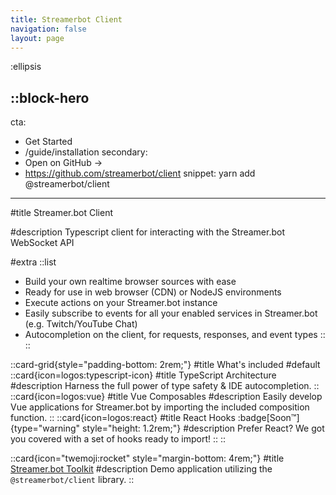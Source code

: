 ```yaml
---
title: Streamerbot Client
navigation: false
layout: page
---
```


:ellipsis

::block-hero
---
cta:
  - Get Started
  - /guide/installation
secondary:
  - Open on GitHub →
  - https://github.com/streamerbot/client
snippet: yarn add @streamerbot/client
---

#title
Streamer.bot Client

#description
Typescript client for interacting with the Streamer.bot WebSocket API

#extra
  ::list
  - Build your own realtime browser sources with ease
  - Ready for use in web browser (CDN) or NodeJS environments
  - Execute actions on your Streamer.bot instance
  - Easily subscribe to events for all your enabled services in Streamer.bot (e.g. Twitch/YouTube Chat)
  - Autocompletion on the client, for requests, responses, and event types
  ::
::

::card-grid{style="padding-bottom: 2rem;"}
#title
What's included
#default
  ::card{icon=logos:typescript-icon}
  #title
  TypeScript Architecture
  #description
  Harness the full power of type safety & IDE autocompletion.
  ::
  ::card{icon=logos:vue}
  #title
  Vue Composables
  #description
  Easily develop Vue applications for Streamer.bot by importing the included composition function.
  ::
  ::card{icon=logos:react}
  #title
  React Hooks :badge[Soon™]{type="warning" style="height: 1.2rem;"}
  #description
  Prefer React? We got you covered with a set of hooks ready to import!
  ::
::

::card{icon="twemoji:rocket" style="margin-bottom: 4rem;"}
#title
[Streamer.bot Toolkit](https://toolkit.streamer.bot)
#description
Demo application utilizing the `@streamerbot/client` library.
::
